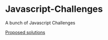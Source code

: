 Javascript-Challenges
=====================

A bunch of Javascript Challenges

[Proposed solutions](https://github.com/tcorral/Javascript-Challenges-Proposed-Solutions)

